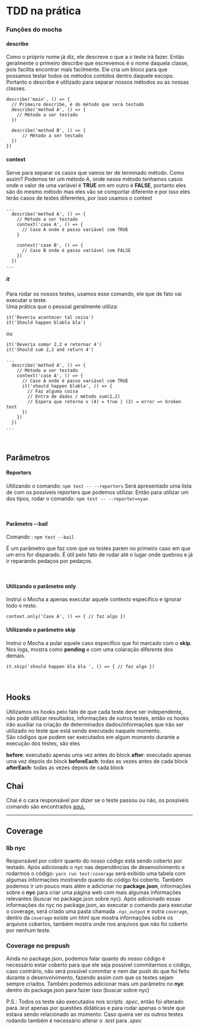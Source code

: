# TDD na prática

### Funções do mocha

#### describe 
Como o próprio nome já diz, ele descreve o que a o teste irá fazer.
Então geralmente o primeiro describe que escrevemos é o nome daquela
classe, pois facilita encontrar mais facilmente. Ele cria um bloco
para que possamos testar todos os métodos contidos dentro daquele escopo.
<br />
Portanto o describe é utilizado para separar nossos métodos ou as nossas
classes.

````
describe('main', () => {
  // Primeiro describe, é do método que será testado
  describe('method A', () => {
    // Método a ser testado
  })
  
  describe('method B', () => {
      // Método a ser testado
  })
})
````

#### context
Serve para separar os casos que vamos ter de terminado método. Como assim?
Podemos ter um método A, onde nesse método tenhamos casos onde o valor de uma
variável é **TRUE** em em outro é **FALSE**, portanto eles são do mesmo método
mas eles vão se comportar diferente e por isso eles terão casos de testes
diferentes, por isso usamos o context

````
...
  describe('method A', () => {
    // Método a ser testado
    context('case A', () => {
      // Caso A onde é passo variável com TRUE
    }
    
    context('case B', () => {
      // Caso B onde é passo variável com FALSE
    })
  })
...
````

##### it
Para rodar os nossos testes, usamos esse comando, ele que de fato vai executar
o teste. <br />
Uma prática que o pessoal geralmente utiliza:

``it('Deveria acontecer tal coisa')`` <br />
``it('Should happen blabla bla')`` <br />

ou

``it('Deveria somar 2,2 e retornar 4')`` <br />
``it('Should sum 2,2 and return 4')`` <br />


````
...
  describe('method A', () => {
    // Método a ser testado
    context('case A', () => {
      // Caso A onde é passo variável com TRUE
      it('should happen blabla', () => {
        // Faz alguma coisa
        // Entra de dados / método sum(2,2)
        // Espera que retorne x (4) = true | (3) = error => broken test
      })
    })
  })
...
````

<br/>

## Parâmetros

#### Reporters

Utilizando o comando:
``
  npm test -- --reporters
``
Será apresentado uma lista de com os possíveis reporters que podemos utilizar.
Então para utilizar um dos tipos, rodar o comando: ``npm test -- --reporter=nyan``

<br />


#### Parâmetro --bail

Comando : `` npm test --bail ``

É um parâmetro que faz com que os testes parem no primeiro caso em que um erro
for disparado. É útil pelo fato de rodar até o lugar onde quebrou e já ir
reparando pedaços por pedaços.

<br />

#### Utilizando o parâmetro only

Instrui o Mocha a apenas executar aquele contexto específico e ignorar todo
o resto.

``
  context.only('Case A', () => {
    // faz algo
  })
`` 
<br />

#### Utilizando o parâmetro skip

Instrui o Mocha a pular aquele caso específico que foi marcado com o **skip**.
Nos logs, mostra como **pending** e com uma colaração diferente dos demais.


``
  it.skip('should happen bla bla ', () => {
    // faz algo
  })
`` 
<br /><br /><br />

## Hooks

Utilizamos os hooks pelo fato de que cada teste deve ser independente, não
pode utilizar resultados, informações de outros testes, então os hooks irão
auxiliar na criação de determinados dados/informações que irão ser utilizado
no teste que está sendo executado naquele momento. <br />
São códigos que podem ser executados em algum momento durante a execução dos
testes, são eles

**before**: executado apenas uma vez antes do block 
**after**: executado apenas uma vez depois do block
**beforeEach**: todas as vezes antes de cada block
**afterEach**: todas as vezes depois de cada block



## Chai

Chai é o cara responsável por dizer se o teste passou ou não, os possíveis
comando são encontrados [aqui.](https://www.chaijs.com/api/bdd/)
  
___

## Coverage

### lib nyc

Responsável por cobrir quanto do nosso código está sendo coberto por
testado. Após adicionado o nyc nas dependências de desenvolvimento e
rodarmos o código:
``yarn run test:coverage`` será exibido uma tabela com algumas informações
mostrando quanto do código foi coberto.
Também podemos ir um pouco mais além e adicionar no **package.json**,
informações sobre o **nyc** para criar uma página web com mais algumas
informações relevantes (buscar no package.json sobre nyc).
Após adicionado essas informações do nyc no package.json, ao executar
o comando para executar o coverage, será criado uma pasta chamada
`.nyc_output` e outra `coverage`, dentro da `coverage` existe um html
que mostra informações sobre os arquivos cobertos, também mostra onde
nos arquivos que não foi coberto por nenhum teste.

### Coverage no prepush
Ainda no package.json, podemos falar quanto do nosso código é necessário
estar coberto para que ele seja possível commitarmos o código, caso
contrário, não será possível commitar e nem dar push do que foi feito
durante o desenvolvimento, fazendo assim com que os testes sejam
sempre criados. Também podemos adicionar mais um parâmetro no **nyc**
dentro do package.json para fazer isso (buscar sobre nyc) 

















P.S.: Todos os teste são executados nos scripts *.spec*, então foi alterado para
*.test* apenas por questões didáticas e para rodar apenas o teste que estava
sendo relacionado ao momento. Caso queira ver os outros testes rodando também
é necessário alterar o *.test* para *.spec*
